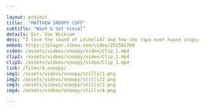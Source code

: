 ```yaml
---

layout: project
title:  "MATTHEW SNOOPY CUFF"
subtitle: "Wash & Set Visual"
details: Dir. Van Wickiam
desc: “I love the sound of Leikeli47 and how she raps over house inspired beats. Also her rap content is very Vogue Ballroom inspired. When I heard her songs, I instantly fell in love.“ <br><br>- Matthew “Snoopy” Cuff, Performer 
embed: https://player.vimeo.com/video/251581769
video: /assets/videos/snoopy/video/Clip_1.mp4
clip2: /assets/videos/snoopy/video/Clip_2.mp4
clip3: /assets/videos/snoopy/video/Clip_1.mp4
link: /films/4.snoopy/
img1: /assets/videos/snoopy/stills/1.png
img2: /assets/videos/snoopy/stills/2.png
img3: /assets/videos/snoopy/stills/3.png
img4: /assets/videos/snoopy/stills/4.png

---
```

